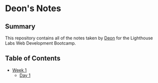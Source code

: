 # Deon's Notes
## Summary

This repository contains all of the notes taken by [Deon](https://github.com/DeonLeer/) for the Lighthouse Labs Web Development Bootcamp.

## Table of Contents
* [Week 1](/Week_1)
  * [Day 1](/Week_1/Day_1)